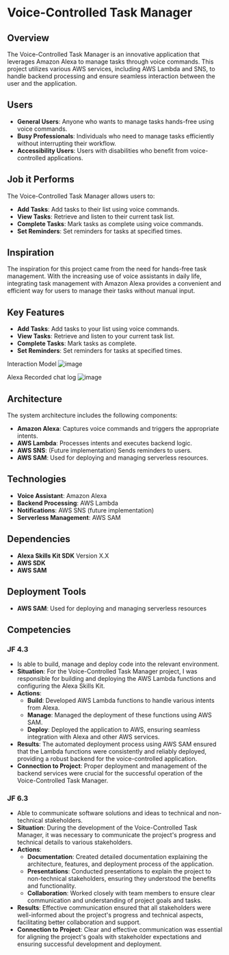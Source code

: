 # Voice-Controlled Task Manager

## Overview
The Voice-Controlled Task Manager is an innovative application that leverages Amazon Alexa to manage tasks through voice commands. This project utilizes various AWS services, including AWS Lambda and SNS, to handle backend processing and ensure seamless interaction between the user and the application.

## Users
- **General Users**: Anyone who wants to manage tasks hands-free using voice commands.
- **Busy Professionals**: Individuals who need to manage tasks efficiently without interrupting their workflow.
- **Accessibility Users**: Users with disabilities who benefit from voice-controlled applications.

## Job it Performs
The Voice-Controlled Task Manager allows users to:
- **Add Tasks**: Add tasks to their list using voice commands.
- **View Tasks**: Retrieve and listen to their current task list.
- **Complete Tasks**: Mark tasks as complete using voice commands.
- **Set Reminders**: Set reminders for tasks at specified times.

## Inspiration
The inspiration for this project came from the need for hands-free task management. With the increasing use of voice assistants in daily life, integrating task management with Amazon Alexa provides a convenient and efficient way for users to manage their tasks without manual input.

## Key Features
- **Add Tasks**: Add tasks to your list using voice commands.
- **View Tasks**: Retrieve and listen to your current task list.
- **Complete Tasks**: Mark tasks as complete.
- **Set Reminders**: Set reminders for tasks at specified times.

Interaction Model 
![image](https://github.com/user-attachments/assets/c8753f57-291f-4436-bc92-a2146a614acc)

Alexa Recorded chat log
![image](https://github.com/user-attachments/assets/49fbdb21-8876-4e09-9d3b-039cc68ac4d2)


## Architecture
The system architecture includes the following components:
- **Amazon Alexa**: Captures voice commands and triggers the appropriate intents.
- **AWS Lambda**: Processes intents and executes backend logic.
- **AWS SNS**: (Future implementation) Sends reminders to users.
- **AWS SAM**: Used for deploying and managing serverless resources.

## Technologies
- **Voice Assistant**: Amazon Alexa
- **Backend Processing**: AWS Lambda
- **Notifications**: AWS SNS (future implementation)
- **Serverless Management**: AWS SAM

## Dependencies
- **Alexa Skills Kit SDK** Version X.X
- **AWS SDK**
- **AWS SAM**

## Deployment Tools
- **AWS SAM**: Used for deploying and managing serverless resources

## Competencies

### JF 4.3
- Is able to build, manage and deploy code into the relevant environment.
- **Situation**: For the Voice-Controlled Task Manager project, I was responsible for building and deploying the AWS Lambda functions and configuring the Alexa Skills Kit.
- **Actions**: 
  - **Build**: Developed AWS Lambda functions to handle various intents from Alexa.
  - **Manage**: Managed the deployment of these functions using AWS SAM.
  - **Deploy**: Deployed the application to AWS, ensuring seamless integration with Alexa and other AWS services.
- **Results**: The automated deployment process using AWS SAM ensured that the Lambda functions were consistently and reliably deployed, providing a robust backend for the voice-controlled application.
- **Connection to Project**: Proper deployment and management of the backend services were crucial for the successful operation of the Voice-Controlled Task Manager.

### JF 6.3
- Able to communicate software solutions and ideas to technical and non-technical stakeholders.
- **Situation**: During the development of the Voice-Controlled Task Manager, it was necessary to communicate the project's progress and technical details to various stakeholders.
- **Actions**: 
  - **Documentation**: Created detailed documentation explaining the architecture, features, and deployment process of the application.
  - **Presentations**: Conducted presentations to explain the project to non-technical stakeholders, ensuring they understood the benefits and functionality.
  - **Collaboration**: Worked closely with team members to ensure clear communication and understanding of project goals and tasks.
- **Results**: Effective communication ensured that all stakeholders were well-informed about the project's progress and technical aspects, facilitating better collaboration and support.
- **Connection to Project**: Clear and effective communication was essential for aligning the project's goals with stakeholder expectations and ensuring successful development and deployment.
